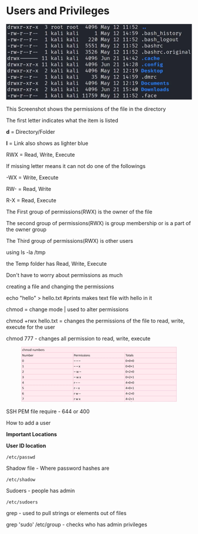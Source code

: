 # Users and Privileges

![](<../../.gitbook/assets/image (1) (1).png>)

This Screenshot shows the permissions of the file in the directory

The first letter indicates what the item is listed

**d** = Directory/Folder

**l** = Link also shows as lighter blue

RWX = Read, Write, Execute

If missing letter means it can not do one of the followings

\-WX = Write, Execute

RW- = Read, Write

R-X = Read, Execute

The First group of permissions(RWX) is the owner of the file

The second group of permissions(RWX) is group membership or is a part of the owner group

The Third group of permissions(RWX) is other users



using ls -la /tmp&#x20;

the Temp folder has Read, Write, Execute&#x20;

Don't have to worry about permissions as much



creating a file and changing the permissions

echo "hello" > hello.txt #prints makes text file with hello in it

chmod = change mode | used to alter permissions

chmod +rwx hello.txt = changes the permissions of the file to read, write, execute for the user

chmod 777 - changes all permission to read, write, execute

<figure><img src="../../.gitbook/assets/image (2).png" alt=""><figcaption></figcaption></figure>

SSH PEM file require - 644 or 400

How to add a user

**Important Locations**

**User ID location**

```
/etc/passwd
```

Shadow file - Where password hashes are

```
/etc/shadow
```

Sudoers - people has admin

```
/etc/sudoers
```

grep - used to pull strings or elements out of files

grep 'sudo' /etc/group - checks who has admin privileges&#x20;
